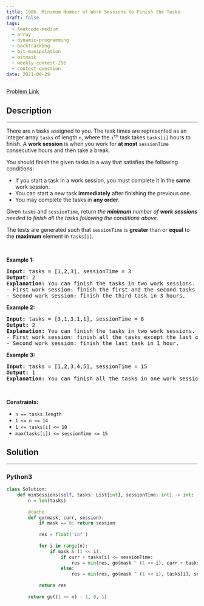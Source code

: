 ```yaml
---
title: 1986. Minimum Number of Work Sessions to Finish the Tasks
draft: false
tags: 
  - leetcode-medium
  - array
  - dynamic-programming
  - backtracking
  - bit-manipulation
  - bitmask
  - weekly-contest-256
  - contest-question
date: 2021-08-29
---
```


[Problem Link](https://leetcode.com/problems/minimum-number-of-work-sessions-to-finish-the-tasks/)

## Description

---
<p>There are <code>n</code> tasks assigned to you. The task times are represented as an integer array <code>tasks</code> of length <code>n</code>, where the <code>i<sup>th</sup></code> task takes <code>tasks[i]</code> hours to finish. A <strong>work session</strong> is when you work for <strong>at most</strong> <code>sessionTime</code> consecutive hours and then take a break.</p>

<p>You should finish the given tasks in a way that satisfies the following conditions:</p>

<ul>
	<li>If you start a task in a work session, you must complete it in the <strong>same</strong> work session.</li>
	<li>You can start a new task <strong>immediately</strong> after finishing the previous one.</li>
	<li>You may complete the tasks in <strong>any order</strong>.</li>
</ul>

<p>Given <code>tasks</code> and <code>sessionTime</code>, return <em>the <strong>minimum</strong> number of <strong>work sessions</strong> needed to finish all the tasks following the conditions above.</em></p>

<p>The tests are generated such that <code>sessionTime</code> is <strong>greater</strong> than or <strong>equal</strong> to the <strong>maximum</strong> element in <code>tasks[i]</code>.</p>

<p>&nbsp;</p>
<p><strong class="example">Example 1:</strong></p>

<pre>
<strong>Input:</strong> tasks = [1,2,3], sessionTime = 3
<strong>Output:</strong> 2
<strong>Explanation:</strong> You can finish the tasks in two work sessions.
- First work session: finish the first and the second tasks in 1 + 2 = 3 hours.
- Second work session: finish the third task in 3 hours.
</pre>

<p><strong class="example">Example 2:</strong></p>

<pre>
<strong>Input:</strong> tasks = [3,1,3,1,1], sessionTime = 8
<strong>Output:</strong> 2
<strong>Explanation:</strong> You can finish the tasks in two work sessions.
- First work session: finish all the tasks except the last one in 3 + 1 + 3 + 1 = 8 hours.
- Second work session: finish the last task in 1 hour.
</pre>

<p><strong class="example">Example 3:</strong></p>

<pre>
<strong>Input:</strong> tasks = [1,2,3,4,5], sessionTime = 15
<strong>Output:</strong> 1
<strong>Explanation:</strong> You can finish all the tasks in one work session.
</pre>

<p>&nbsp;</p>
<p><strong>Constraints:</strong></p>

<ul>
	<li><code>n == tasks.length</code></li>
	<li><code>1 &lt;= n &lt;= 14</code></li>
	<li><code>1 &lt;= tasks[i] &lt;= 10</code></li>
	<li><code>max(tasks[i]) &lt;= sessionTime &lt;= 15</code></li>
</ul>


## Solution

---
### Python3
``` py title='minimum-number-of-work-sessions-to-finish-the-tasks'
class Solution:
    def minSessions(self, tasks: List[int], sessionTime: int) -> int:
        n = len(tasks)
        
        @cache
        def go(mask, curr, session):
            if mask == 0: return session
            
            res = float('inf')
            
            for i in range(n):
                if mask & (1 << i):
                    if curr + tasks[i] <= sessionTime:
                        res = min(res, go(mask ^ (1 << i), curr + tasks[i], session))
                    else:
                        res = min(res, go(mask ^ (1 << i), tasks[i], session + 1))
            
            return res
        
        return go((1 << n) - 1, 0, 1)
```


